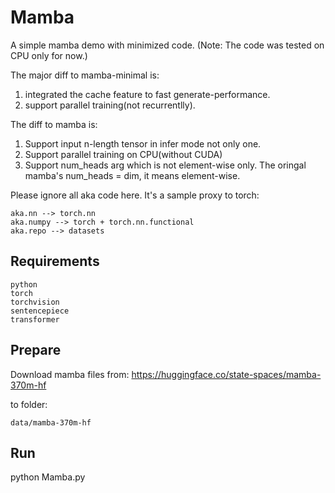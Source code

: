 # Mamba

A simple mamba demo with minimized code. (Note: The code was tested on CPU only for now.)

The major diff to mamba-minimal is: 

1. integrated the cache feature to fast generate-performance.
2. support parallel training(not recurrentlly).

The diff to mamba is: 

1. Support input n-length tensor in infer mode not only one.
2. Support parallel training on CPU(without CUDA)
3. Support num_heads arg which is not element-wise only. The oringal mamba's num_heads = dim, it means element-wise. 

Please ignore all aka code here. It's a sample proxy to torch:

    aka.nn --> torch.nn
    aka.numpy --> torch + torch.nn.functional
    aka.repo --> datasets

## Requirements

    python
    torch
    torchvision
    sentencepiece
    transformer

## Prepare

Download mamba files from: https://huggingface.co/state-spaces/mamba-370m-hf

to folder:

    data/mamba-370m-hf

## Run

python Mamba.py
